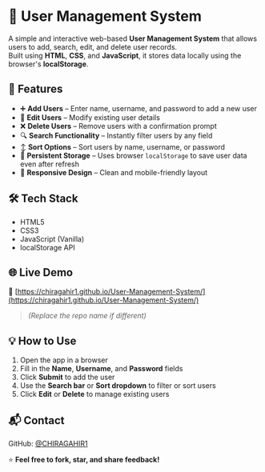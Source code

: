 # 👥 User Management System

A simple and interactive web-based **User Management System** that allows users to add, search, edit, and delete user records.  
Built using **HTML**, **CSS**, and **JavaScript**, it stores data locally using the browser's **localStorage**.

## 🚀 Features
- ➕ **Add Users** – Enter name, username, and password to add a new user
- 📝 **Edit Users** – Modify existing user details
- ❌ **Delete Users** – Remove users with a confirmation prompt
- 🔍 **Search Functionality** – Instantly filter users by any field
- ↕️ **Sort Options** – Sort users by name, username, or password
- 💾 **Persistent Storage** – Uses browser `localStorage` to save user data even after refresh
- 📱 **Responsive Design** – Clean and mobile-friendly layout

## 🛠️ Tech Stack
- HTML5  
- CSS3  
- JavaScript (Vanilla)  
- localStorage API

## 🌐 Live Demo
🔗 [https://chiragahir1.github.io/User-Management-System/](https://chiragahir1.github.io/User-Management-System/)  
> _(Replace the repo name if different)_

## 💡 How to Use
1. Open the app in a browser  
2. Fill in the **Name**, **Username**, and **Password** fields  
3. Click **Submit** to add the user  
4. Use the **Search bar** or **Sort dropdown** to filter or sort users  
5. Click **Edit** or **Delete** to manage existing users

## 📬 Contact
GitHub: [@CHIRAGAHIR1](https://github.com/CHIRAGAHIR1)

⭐ **Feel free to fork, star, and share feedback!**
